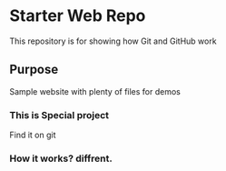 # Starter Web Repo

This repository is for showing how Git and GitHub work

## Purpose

Sample website with plenty of files for demos


### This is Special project 

Find it on git

### How it works? diffrent.
